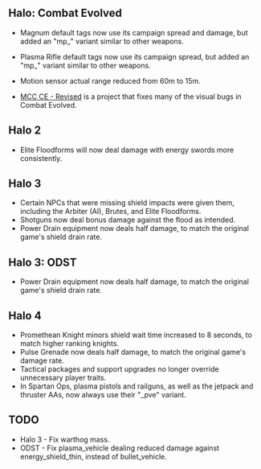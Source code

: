 ## Halo: Combat Evolved
+ Magnum default tags now use its campaign spread and damage, but added an "mp_" variant similar to other weapons.
+ Plasma Rifle default tags now use its campaign spread, but added an "mp_" variant similar to other weapons.
+ Motion sensor actual range reduced from 60m to 15m.

+ [MCC CE - Revised](https://github.com/Aerocatia/mcc-ce-revised) is a project that fixes many of the visual bugs in Combat Evolved.

## Halo 2
+ Elite Floodforms will now deal damage with energy swords more consistently.

## Halo 3
+ Certain NPCs that were missing shield impacts were given them, including the Arbiter (AI), Brutes, and Elite Floodforms.
+ Shotguns now deal bonus damage against the flood as intended.
+ Power Drain equipment now deals half damage, to match the original game's shield drain rate.

## Halo 3: ODST
+ Power Drain equipment now deals half damage, to match the original game's shield drain rate.

## Halo 4
+ Promethean Knight minors shield wait time increased to 8 seconds, to match higher ranking knights.
+ Pulse Grenade now deals half damage, to match the original game's damage rate.
+ Tactical packages and support upgrades no longer override unnecessary player traits.
+ In Spartan Ops, plasma pistols and railguns, as well as the jetpack and thruster AAs, now always use their "_pve" variant.

## TODO
+ Halo 3 - Fix warthog mass.
+ ODST - Fix plasma_vehicle dealing reduced damage against energy_shield_thin, instead of bullet_vehicle.